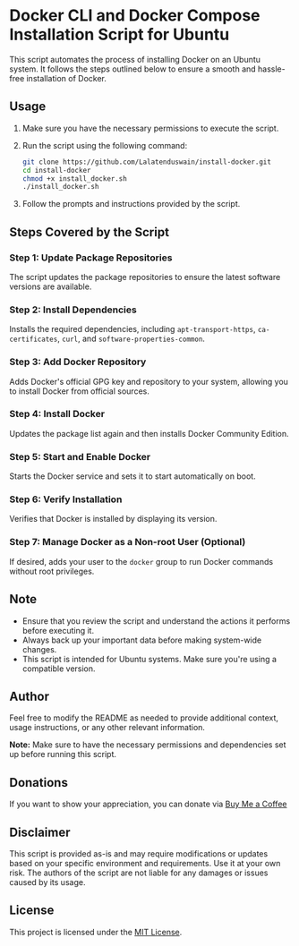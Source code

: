 # Docker CLI and Docker Compose Installation Script for Ubuntu

This script automates the process of installing Docker on an Ubuntu system. It follows the steps outlined below to ensure a smooth and hassle-free installation of Docker.

## Usage

1. Make sure you have the necessary permissions to execute the script.
2. Run the script using the following command:

    ```bash    
    git clone https://github.com/Lalatenduswain/install-docker.git
    cd install-docker
    chmod +x install_docker.sh
    ./install_docker.sh
    ```

3. Follow the prompts and instructions provided by the script.

## Steps Covered by the Script

### Step 1: Update Package Repositories

The script updates the package repositories to ensure the latest software versions are available.

### Step 2: Install Dependencies

Installs the required dependencies, including `apt-transport-https`, `ca-certificates`, `curl`, and `software-properties-common`.

### Step 3: Add Docker Repository

Adds Docker's official GPG key and repository to your system, allowing you to install Docker from official sources.

### Step 4: Install Docker

Updates the package list again and then installs Docker Community Edition.

### Step 5: Start and Enable Docker

Starts the Docker service and sets it to start automatically on boot.

### Step 6: Verify Installation

Verifies that Docker is installed by displaying its version.

### Step 7: Manage Docker as a Non-root User (Optional)

If desired, adds your user to the `docker` group to run Docker commands without root privileges.

## Note

- Ensure that you review the script and understand the actions it performs before executing it.
- Always back up your important data before making system-wide changes.
- This script is intended for Ubuntu systems. Make sure you're using a compatible version.

## Author

Feel free to modify the README as needed to provide additional context, usage instructions, or any other relevant information.

**Note:** Make sure to have the necessary permissions and dependencies set up before running this script.

## Donations

If you want to show your appreciation, you can donate via [Buy Me a Coffee](https://www.buymeacoffee.com/lalatendu.swain)

## Disclaimer

This script is provided as-is and may require modifications or updates based on your specific environment and requirements. Use it at your own risk. The authors of the script are not liable for any damages or issues caused by its usage.


## License

This project is licensed under the [MIT License](LICENSE).
